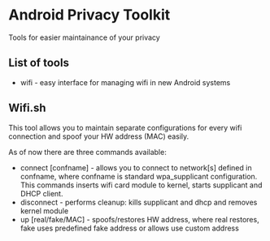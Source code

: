 # Android Privacy Toolkit

Tools for easier maintainance of your privacy

List of tools
-------------

* wifi - easy interface for managing wifi in new Android systems

Wifi.sh
-------

This tool allows you to maintain separate configurations for every wifi
connection and spoof your HW address (MAC) easily.

As of now there are three commands available:
* connect [confname] - allows you to connect to network[s] defined in confname,
where confname is standard wpa_supplicant configuration. This commands inserts
wifi card module to kernel, starts supplicant and DHCP client.
* disconnect - performs cleanup: kills supplicant and dhcp and removes kernel
module
* up [real/fake/MAC] - spoofs/restores HW address, where real restores, fake
uses predefined fake address or allows use custom address
